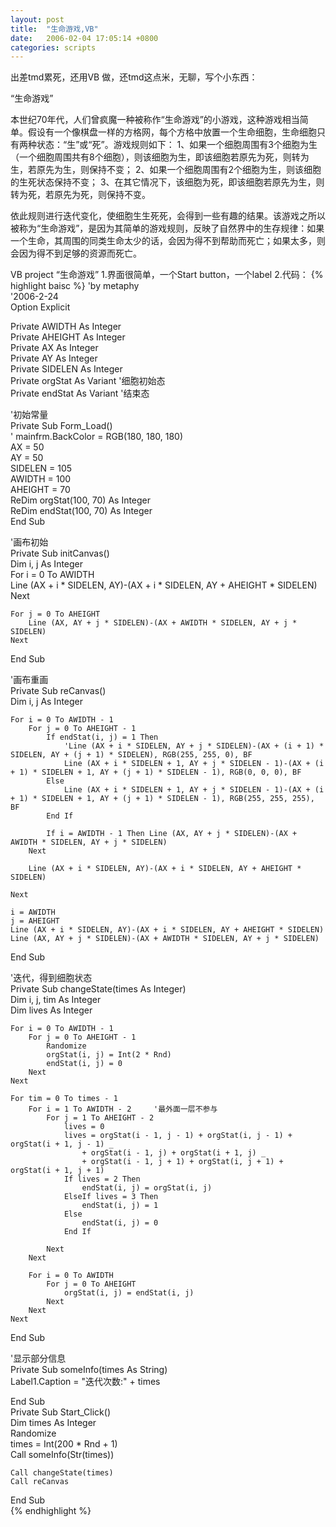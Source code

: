 ```yaml
---
layout: post
title:  "生命游戏,VB"
date:   2006-02-04 17:05:14 +0800
categories: scripts
---
```

出差tmd累死，还用VB 做，还tmd这点米，无聊，写个小东西：


“生命游戏”

本世纪70年代，人们曾疯魔一种被称作“生命游戏”的小游戏，这种游戏相当简单。假设有一个像棋盘一样的方格网，每个方格中放置一个生命细胞，生命细胞只有两种状态：“生”或“死”。游戏规则如下：
1、如果一个细胞周围有3个细胞为生（一个细胞周围共有8个细胞），则该细胞为生，即该细胞若原先为死，则转为生，若原先为生，则保持不变；
2、如果一个细胞周围有2个细胞为生，则该细胞的生死状态保持不变；
3、在其它情况下，该细胞为死，即该细胞若原先为生，则转为死，若原先为死，则保持不变。

依此规则进行迭代变化，使细胞生生死死，会得到一些有趣的结果。该游戏之所以被称为“生命游戏”，是因为其简单的游戏规则，反映了自然界中的生存规律：如果一个生命，其周围的同类生命太少的话，会因为得不到帮助而死亡；如果太多，则会因为得不到足够的资源而死亡。


VB project “生命游戏”
1.界面很简单，一个Start button，一个label
2.代码：
{% highlight baisc %}
'by metaphy   
'2006-2-24  
Option Explicit  
  
Private AWIDTH As Integer  
Private AHEIGHT As Integer  
Private AX As Integer  
Private AY As Integer  
Private SIDELEN As Integer  
Private orgStat As Variant      '细胞初始态  
Private endStat As Variant      '结束态  
  
'初始常量  
Private Sub Form_Load()  
'    mainfrm.BackColor = RGB(180, 180, 180)  
    AX = 50  
    AY = 50  
    SIDELEN = 105  
    AWIDTH = 100  
    AHEIGHT = 70  
    ReDim orgStat(100, 70) As Integer  
    ReDim endStat(100, 70) As Integer  
End Sub  
  
'画布初始  
Private Sub initCanvas()  
    Dim i, j As Integer  
    For i = 0 To AWIDTH  
         Line (AX + i * SIDELEN, AY)-(AX + i * SIDELEN, AY + AHEIGHT * SIDELEN)  
    Next  
      
    For j = 0 To AHEIGHT  
        Line (AX, AY + j * SIDELEN)-(AX + AWIDTH * SIDELEN, AY + j * SIDELEN)  
    Next  
End Sub  
  
'画布重画  
Private Sub reCanvas()  
    Dim i, j As Integer  
      
    For i = 0 To AWIDTH - 1  
        For j = 0 To AHEIGHT - 1  
            If endStat(i, j) = 1 Then  
                'Line (AX + i * SIDELEN, AY + j * SIDELEN)-(AX + (i + 1) * SIDELEN, AY + (j + 1) * SIDELEN), RGB(255, 255, 0), BF  
                Line (AX + i * SIDELEN + 1, AY + j * SIDELEN - 1)-(AX + (i + 1) * SIDELEN + 1, AY + (j + 1) * SIDELEN - 1), RGB(0, 0, 0), BF  
            Else  
                Line (AX + i * SIDELEN + 1, AY + j * SIDELEN - 1)-(AX + (i + 1) * SIDELEN + 1, AY + (j + 1) * SIDELEN - 1), RGB(255, 255, 255), BF  
            End If  
              
            If i = AWIDTH - 1 Then Line (AX, AY + j * SIDELEN)-(AX + AWIDTH * SIDELEN, AY + j * SIDELEN)  
        Next  
                  
        Line (AX + i * SIDELEN, AY)-(AX + i * SIDELEN, AY + AHEIGHT * SIDELEN)  
  
    Next  
      
    i = AWIDTH  
    j = AHEIGHT  
    Line (AX + i * SIDELEN, AY)-(AX + i * SIDELEN, AY + AHEIGHT * SIDELEN)  
    Line (AX, AY + j * SIDELEN)-(AX + AWIDTH * SIDELEN, AY + j * SIDELEN)  
End Sub  
  
'迭代，得到细胞状态  
Private Sub changeState(times As Integer)  
    Dim i, j, tim As Integer  
    Dim lives As Integer  
      
    For i = 0 To AWIDTH - 1  
        For j = 0 To AHEIGHT - 1  
            Randomize  
            orgStat(i, j) = Int(2 * Rnd)  
            endStat(i, j) = 0  
        Next  
    Next  
      
    For tim = 0 To times - 1  
        For i = 1 To AWIDTH - 2     '最外面一层不参与  
            For j = 1 To AHEIGHT - 2  
                lives = 0  
                lives = orgStat(i - 1, j - 1) + orgStat(i, j - 1) + orgStat(i + 1, j - 1) _  
                    + orgStat(i - 1, j) + orgStat(i + 1, j) _  
                    + orgStat(i - 1, j + 1) + orgStat(i, j + 1) + orgStat(i + 1, j + 1)  
                If lives = 2 Then  
                    endStat(i, j) = orgStat(i, j)  
                ElseIf lives = 3 Then  
                    endStat(i, j) = 1  
                Else  
                    endStat(i, j) = 0  
                End If  
                  
            Next  
        Next  
          
        For i = 0 To AWIDTH  
            For j = 0 To AHEIGHT  
                orgStat(i, j) = endStat(i, j)  
            Next  
        Next  
    Next  
      
End Sub  
  
'显示部分信息  
Private Sub someInfo(times As String)  
    Label1.Caption = "迭代次数:" + times  
  
  
End Sub  
Private Sub Start_Click()  
    Dim times As Integer  
    Randomize  
    times = Int(200 * Rnd + 1)  
    Call someInfo(Str(times))  
      
    Call changeState(times)  
    Call reCanvas  
      
End Sub  
{% endhighlight %}
